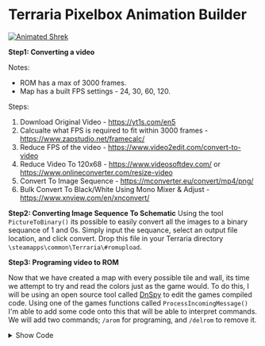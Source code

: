 # Terraria Pixelbox Animation Builder

[![Animated Shrek](https://i.imgur.com/QIHeAA8.png)](https://www.youtube.com/watch?v=EVP2zqgrtzg "Terraria But Its Animated Shrek - Click to Watch!")

 **Step1: Converting a video**

Notes:
 - ROM has a max of 3000 frames.
 - Map has a built FPS settings - 24, 30, 60, 120.

Steps:
1) Download Original Video - https://yt1s.com/en5
2) Calcualte what FPS is required to fit within 3000 frames - https://www.zapstudio.net/framecalc/
3) Reduce FPS of the video - https://www.video2edit.com/convert-to-video
4) Reduce Video To 120x68 - https://www.videosoftdev.com/ or https://www.onlineconverter.com/resize-video
5) Convert To Image Sequence - https://mconverter.eu/convert/mp4/png/
6) Bulk Convert To Black/White Using Mono Mixer & Adjust - https://www.xnview.com/en/xnconvert/

**Step2: Converting Image Sequence To Schematic**
Using the tool `PictureToBinary()` its possible to easily convert all the images to a binary sequance of 1 and 0s. Simply input the sequance, select an output file location, and click convert. Drop this file in your Terraria directory `\steamapps\common\Terraria\#romupload`. 

**Step3: Programing video to ROM**

Now that we have created a map with every possible tile and wall, its time we attempt to try and read the colors just as the game would. To do this, I will be using an open source tool called [DnSpy](https://github.com/dnSpy/dnSpy) to edit the games compiled code. Using one of the games functions called `ProcessIncomingMessage()` I'm able to add some code onto this that will be able to interpret commands. We will add two commands; `/arom` for programing, and `/delrom` to remove it.
 
<details><summary>Show Code</summary>
 
```c#
//###################################################################################
//Terraria.Chat > ChatCommandProcessor (OR CreateOutgoingMessage)
using System;
using System.Collections.Generic;
using System.IO;
using System.Linq;
using Microsoft.Xna.Framework;
using Terraria.Chat.Commands;
using Terraria.Localization;
using Microsoft.Xna.Framework.Graphics;
using ReLogic.Content;

namespace Terraria.Chat
{
	public partial class ChatCommandProcessor : IChatProcessor
	{
		public void ProcessIncomingMessage(ChatMessage message, int clientId)
		{
			// ###################################################################################
			if (message.Text.Contains("/arom")) // Animation rom.
			{
				string SchemName = "";
				int RunBy = 0;
				string Message = message.Text;
				int romWidth = 8160;
				int romHeight = 2249;

				// We are starting from the right to left so add the width.
				Vector2 playerPosition = new Vector2((Main.LocalPlayer.position.X / 16), (Main.LocalPlayer.position.Y / 16) + 5); // Offset 5 down.
				Vector2 wirePosition = playerPosition;
				int lineOffset = 1;
				int WireColor = 1;
				try
				{
					// Create a new list of words based on a sentences spaces.
					List<string> wordList = Message.TrimStart(new char[]{' '}).Split(new char[]{' '}).ToList<string>();
					wordList.RemoveAt(0); // Remove the first word -> /schem.

					// Define variables based on the list of words.

					foreach (string OutString in string.Join(" ", wordList.ToArray()).Split(new char[]{' '}))
					{
						if (RunBy == 0) // Define the first variable.
						{
							SchemName = OutString;
							RunBy++;
						}
					}

					// Load Schem
					if (SchemName == "")
					{
						Console.WriteLine("ERROR: Type a schematic name!");
						Main.NewTextMultiline("ERROR: Type a schematic name!", false, Color.Red, -1);
						return;
					}
					else
					{
						try
						{
							// Create a string of 0s width long.
							char[] previousLine = new char[romWidth];
							for (int i = 0; i < romWidth; i++)
							{
								previousLine[i] = '0';
							}

							// Go through each line of wordlist.
							foreach (string Line in File.ReadLines(@"C:\Program Files (x86)\Steam\steamapps\common\Terraria\#romupload\" + SchemName + ".txt"))
							{
								// Check if to use encoding.
								string bitFormat = "";
								for (int i = 0; i < romWidth; i++)
								{
									bitFormat += (int.Parse(previousLine[i].ToString()) ^ int.Parse(Line[i].ToString())).ToString();
									previousLine[i] = Line[i];
								}

								// System.Windows.Forms.MessageBox.Show(ConvertArrayBuilder(arrayHalf));        
								// Place the wires based on a status serial format - XOR ROM.
								//
								// Go through each bit within the returned binary.
								foreach (char bit in bitFormat) // For xor ConvertXORArray(arrayFourth)
								{
									// If bit is a 1 then place wire.
									if (bit.ToString() == "1")
									{
										// Get the wire color.
										if (WireColor == 1) // Blue first 1-14, red second 15,28.
										{
											// Place red wire.
											WorldGen.PlaceWire((int)wirePosition.X, (int)wirePosition.Y);
										}
										else if (WireColor == 2)
										{
											// Place blue wire.
											WorldGen.PlaceWire2((int)wirePosition.X, (int)wirePosition.Y);
										}
										else if (WireColor == 3)
										{
											// Place green wire.
											WorldGen.PlaceWire3((int)wirePosition.X, (int)wirePosition.Y);
										}
										else if (WireColor == 4)
										{
											// Place yellow wire.
											WorldGen.PlaceWire4((int)wirePosition.X, (int)wirePosition.Y);
										}
									}

									// Move the postion 1 right for the next byte.
									wirePosition.X++;
								}

								// Continue to go down.
								//
								// Reset the X position.
								wirePosition.X = playerPosition.X;

								// Progress wire color.
								if (WireColor == 4)
								{
									// Reset wirecolor back to 1.
									WireColor = 1;

									// Progress position down.
									wirePosition.Y += 3;
								}
								else
								{
									WireColor++;
								}
							}

							// Display Console
							Console.WriteLine(string.Concat(new string[]{"Schematic: ", SchemName.ToString(), " has loaded successfully!"}));
							Main.NewTextMultiline(string.Concat(new string[]{"Schematic: ", SchemName.ToString(), " has loaded successfully!"}), false, Color.Green, -1);
						}
						catch (Exception)
						{
							Console.WriteLine("Schematic: " + SchemName.ToString() + " was not found!");
							Main.NewTextMultiline("Schematic: " + SchemName.ToString() + " was not found!", false, Color.Red, -1);
						}
					}

					// Command Finished
					return;
				}
				catch (Exception)
				{
					Console.WriteLine("ERROR: Command Usage - /arom [schem]");
					Main.NewTextMultiline("ERROR: Command Usage - /arom [schem]", false, Color.Red, -1);
				}

				return;
			}

			// ###################################################################################
			if (message.Text.Contains("/delrom")) // Animation rom.
			{
				string SchemName = "";
				int RunBy = 0;
				string Message = message.Text;
				int romWidth = 8160;
				int romHeight = 2249;

				// We are starting from the right to left so add the width.
				Vector2 playerPosition = new Vector2((Main.LocalPlayer.position.X / 16), (Main.LocalPlayer.position.Y / 16) + 5); // Offset 5 down.
				Vector2 wirePosition = playerPosition;
				int lineOffset = 1;
				int WireColor = 1;
				try
				{
					// Create a list with height amount of rows of width long charecters.
					var clearSchematic = new List<string>(Enumerable.Repeat("".PadLeft(romWidth, '0'), romHeight).ToList());

					// Go through each line of wordlist.
					foreach (string Line in clearSchematic)
					{
						// System.Windows.Forms.MessageBox.Show(ConvertArrayBuilder(arrayHalf));        
						// Place the wires based on a status serial format - XOR ROM.
						//
						// Go through each bit within the returned binary.
						foreach (char bit in Line) // For xor ConvertXORArray(arrayFourth)
						{
							// Remove wire colors.
							WorldGen.KillWire((int)wirePosition.X, (int)wirePosition.Y);
							WorldGen.KillWire2((int)wirePosition.X, (int)wirePosition.Y);
							WorldGen.KillWire3((int)wirePosition.X, (int)wirePosition.Y);
							WorldGen.KillWire4((int)wirePosition.X, (int)wirePosition.Y);
							// Move the postion 1 right for the next byte.
							wirePosition.X++;
						}

						// Continue to go down.
						//
						// Reset the X position.
						wirePosition.X = playerPosition.X;

						// Progress wire color.
						if (WireColor == 4)
						{
							// Reset wirecolor back to 1.
							WireColor = 1;

							// Progress position down.
							wirePosition.Y += 3;
						}
						else
						{
							WireColor++;
						}
					}

					// Display Console
					Console.WriteLine(string.Concat(new string[]{"The ROM has been wiped! Area cleaned: " + romWidth + "x" + romHeight}));
					Main.NewTextMultiline(string.Concat(new string[]{"The ROM has been wiped! Area cleaned: " + romWidth + "x" + romHeight}), false, Color.Green, -1);

					// Command Finished
					return;
				}
				catch (Exception)
				{
					Console.WriteLine("ERROR: Command Usage - /delrom");
					Main.NewTextMultiline("ERROR: Command Usage - /delrom", false, Color.Red, -1);
				}

				return;
			}

			// ###################################################################################
			IChatCommand chatCommand;
			if (this._commands.TryGetValue(message.CommandId, out chatCommand))
			{
				chatCommand.ProcessIncomingMessage(message.Text, (byte)clientId);
				message.Consume();
				return;
			}

			if (this._defaultCommand != null)
			{
				this._defaultCommand.ProcessIncomingMessage(message.Text, (byte)clientId);
				message.Consume();
			}
		}
	}
}
```
</details>
